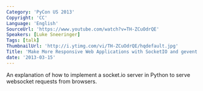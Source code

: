 ```yaml
---
Category: 'PyCon US 2013'
Copyright: 'CC'
Language: 'English'
SourceUrl: 'https://www.youtube.com/watch?v=TH-ZCuOdrQE'
Speakers: [Luke Sneeringer]
Tags: [talk]
ThumbnailUrl: 'http://i.ytimg.com/vi/TH-ZCuOdrQE/hqdefault.jpg'
Title: 'Make More Responsive Web Applications with SocketIO and gevent'
date: '2013-03-15'
---
```

An explanation of how to implement a socket.io server in Python to serve websocket requests from browsers.
